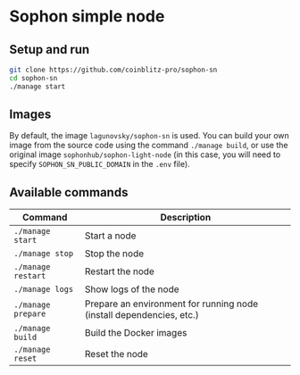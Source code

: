 # Sophon simple node

## Setup and run

```bash
git clone https://github.com/coinblitz-pro/sophon-sn
cd sophon-sn
./manage start
```

## Images

By default, the image `lagunovsky/sophon-sn` is used. You can build your own image from the source code using the command `./manage build`, or use the original image `sophonhub/sophon-light-node` (in this case, you will need to specify `SOPHON_SN_PUBLIC_DOMAIN` in the `.env` file).

## Available commands

| Command            | Description                                                          |
|--------------------|----------------------------------------------------------------------|
| `./manage start`   | Start a node                                                         |
| `./manage stop`    | Stop the node                                                        |
| `./manage restart` | Restart the node                                                     |
| `./manage logs`    | Show logs of the node                                                |
| `./manage prepare` | Prepare an environment for running node (install dependencies, etc.) |
| `./manage build`   | Build the Docker images                                              |
| `./manage reset`   | Reset the node                                                       |


